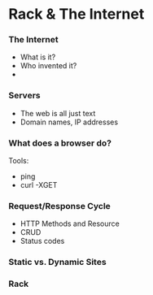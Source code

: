 # Rack & The Internet

### The Internet
* What is it?
* Who invented it?
*

### Servers
* The web is all just text
* Domain names, IP addresses


### What does a browser do?
Tools:
* ping
* curl -XGET

### Request/Response Cycle
* HTTP Methods and Resource
* CRUD
* Status codes

### Static vs. Dynamic Sites

### Rack
